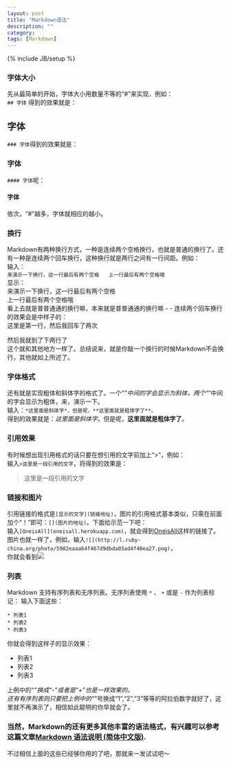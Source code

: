 ```yaml
---
layout: post
title: "Markdown语法"
description: ""
category: 
tags: [Markdown]
---
```

{% include JB/setup %}


### 字体大小  
先从最简单的开始，字体大小用数量不等的“#”来实现，例如：  
`## 字体` 得到的效果就是：
## 字体
`### 字体`得到的效果就是：
### 字体
`#### 字体`呢：  
#### 字体
依次，“#”越多，字体就相应的越小。 


### 换行   
Markdown有两种换行方式，一种是连续两个空格换行，也就是普通的换行了。还有一种是连续两个回车换行，这种换行就是两行之间有一行间距。例如：  
输入：    
`来演示一下换行，这一行最后有两个空格  
上一行最后有两个空格哦`  
显示：   
来演示一下换行，这一行最后有两个空格  
上一行最后有两个空格哦  
看上去就是普普通通的换行嘛，本来就是普普通通的换行嘛 - -
连续两个回车换行的效果会是中样子的：  
这里是第一行，然后我回车了两次

然后我就到了下两行了  
这个就和其他地方一样了。总结说来，就是你敲一个换行的时候Markdown不会换行，其他就如上所述了。  

### 字体格式  
还有就是实现粗体和斜体字的格式了。一个“*”中间的字会显示为斜体，两个“*”中间的字会显示为粗体，来，演示一下。  
输入：`*这里面是斜体字*，但是呢，**这里面就是粗体字了**。`   
得到的效果就是：*这里面是斜体字*，但是呢，**这里面就是粗体字了**。


### 引用效果  
有时候想出现引用格式的话只要在想引用的文字前加上“>”，例如：    
输入`>这里是一段引用的文字`，将得到的效果是：
>这里是一段引用的文字



### 链接和图片  
引用链接的格式是`[显示的文字](链接地址)`，图片的引用格式基本类似，只需在前面加个“！”即可：`[](图片的地址)`。下面给示范一下吧：  
输入`[OneisAll](oneisall.herokuapp.com)`，就会得到[OneisAll](oneisall.herokuapp.com)这样的链接了。    
图片也就一样了，例如，输入`![](http://l.ruby-china.org/photo/5982eaaa64f467d9dbda03ad4f40ea27.png)`，  
你就会看到![](http://l.ruby-china.org/photo/5982eaaa64f467d9dbda03ad4f40ea27.png)


### 列表  
Markdown 支持有序列表和无序列表。无序列表使用 `*` 、 `+` 或是 `-` 作为列表标记：
输入下面这些：

    * 列表1
    * 列表2
    * 列表3
你就会得到这样子的显示效果：

- 列表1
- 列表2
- 列表3

上例中的“*”换成“-”或者是“+”也是一样效果的。  
还有有序列表则只要把上例中的“*”号换成“1”,“2”,“3”等等的阿拉伯数字就好了，这里就不再演示了，相信如此聪明的你早就会了。


### 当然，Markdown的还有更多其他丰富的语法格式，有兴趣可以参考这篇文章[Markdown 语法说明 (简体中文版)](http://wowubuntu.com/markdown/index.html).  
不过相信上面的这些已经够你用的了吧，那就来一发试试吧～

